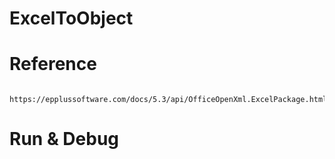 # ExcelToObject




# Reference
     https://epplussoftware.com/docs/5.3/api/OfficeOpenXml.ExcelPackage.html

# Run & Debug
